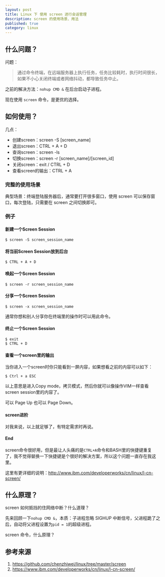 ```yaml
---
layout: post
title: Linux 下 使用 screen 进行会话管理
description: screen 的使用场景、用法
published: true
category: linux
---
```


## 什么问题？

问题：

> 通过命令终端，在远端服务器上执行任务，任务比较耗时，执行时间很长，如果不小心关闭终端或者网络抖动，都导致任务中止。

之前的解决方法：`nohup CMD &` 在后台启动子进程。

现在使用 `screen` 命令，是更优的选择。

## 如何使用？

几点：

* 创建screen：screen -S [screen_name]
* 退出screen：CTRL + A + D
* 查询screen：screen -ls
* 切换screen：screen -r [screen_name]/[screen_id]
* 关闭screen：exit / CTRL + D
* 查看screen的输出：CTRL + A


### 完整的使用场景

典型场景：终端登陆服务器后，通常要打开很多窗口，使用 screen 可以保存窗口，每次登陆，只需要在 screen 之间切换即可。

### 例子

#### 新建一个Screen Session

```
$ screen -S screen_session_name
```

#### 将当前Screen Session放到后台

```
$ CTRL + A + D
```

#### 唤起一个Screen Session

```
$ screen -r screen_session_name
```

#### 分享一个Screen Session

```
$ screen -x screen_session_name
```

通常你想和别人分享你在终端里的操作时可以用此命令。

#### 终止一个Screen Session

```
$ exit
$ CTRL + D
```

#### 查看一个screen里的输出

当你进入一个screen时你只能看到一屏内容，如果想看之前的内容可以如下：

```
$ Ctrl + a ESC
```

以上意思是进入Copy mode，拷贝模式，然后你就可以像操作VIM一样查看screen session里的内容了。

可以 Page Up 也可以 Page Down。

#### screen进阶

对我来说，以上就足够了，有特定需求时再说。


#### End

screen命令很好用，但是最让人头痛的是`CTRL+A`命令和BASH里的快捷键重复了，我不觉得替换一下快捷键是个很好的解决方案，所以这个问题一直存在我这里。

这里有更详细的说明：<http://www.ibm.com/developerworks/cn/linux/l-cn-screen/>



## 什么原理？

screen 如何抵挡的住网络中断？什么道理？

先来回顾一下`nohup CMD &`，本质：子进程忽略 SIGHUP 中断信号，父进程跪了之后，自动将父进程设置为`pid = 1`的超级进程。

screen 命令，什么原理？






## 参考来源

1. <https://github.com/chenzhiwei/linux/tree/master/screen>
2. <https://www.ibm.com/developerworks/cn/linux/l-cn-screen/>
















[NingG]:    http://ningg.github.com  "NingG"










